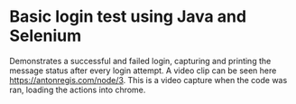 # Basic login test using Java and Selenium
Demonstrates a successful and failed login, capturing and printing the message status after every login attempt.
A video clip can be seen here https://antonregis.com/node/3. This is a video capture when the code was ran, loading the actions into chrome.
